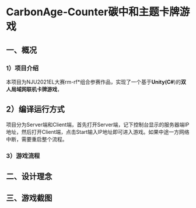 # CarbonAge-Counter碳中和主题卡牌游戏

## 一、概况

### 1）项目介绍

本项目为NJU2021EL大赛rm-rf*组合参赛作品，实现了一个基于**Unity(C#**)的**双人局域网联机卡牌游戏**，

## 2）编译运行方式

项目分为Server端和Client端，首先打开Server端，记下控制台显示的服务器端IP地址，然后打开Client端，点击Start输入IP地址即可进入游戏。如果中途一方网络中断，需要重启整个流程。

### 3）游戏流程

## 二、设计理念

## 三、游戏截图

